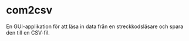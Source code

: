# com2csv
En GUI-applikation för att läsa in data från en streckkodsläsare och spara den till en CSV-fil.
